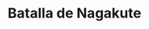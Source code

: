 ﻿---
title: "Batalla de Nagakute"
permalink: periodes_291.html
layout: periode
dataInici: 1584
sidebar: periodes
pares:
  - 177:
    title: "Período Azuchi-Momoyama"
    dataInici: "(1568)"
    dataFi: "(1603)"

fills:
jocsPrincipals:
jocsEscenaris:
jocsEpoca:
  - title: "Tenkatoitsu"
    bggId: 214296
    escenari: "Nagakute"

  - title: "Ancient Battles Deluxe Expansion Kit 5.1: Way of the Samurai"
    bggId: 111826
    escenari: "Nagakute"

jocsEpocaEscenaris:
---
